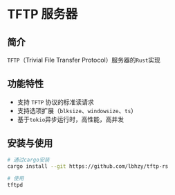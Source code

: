 # TFTP 服务器

## 简介
`TFTP`（Trivial File Transfer Protocol）服务器的`Rust`实现

## 功能特性
- 支持 `TFTP` 协议的标准读请求
- 支持选项扩展（`blksize`、`windowsize`、`ts`）
- 基于`tokio`异步运行时，高性能，高并发

## 安装与使用
```bash
# 通过cargo安装
cargo install --git https://github.com/lbhzy/tftp-rs

# 使用
tftpd
